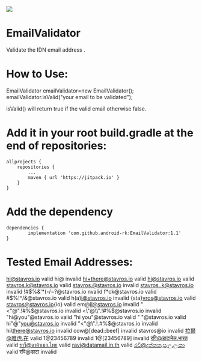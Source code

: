 [![](https://jitpack.io/v/android-rk/EmailValidator.svg)](https://jitpack.io/#android-rk/EmailValidator)

# EmailValidator
Validate the IDN email address .

# How to Use:

EmailValidator emailValidator=new EmailValidator();
emailValidator.isValid("your email to be validated");

isValid() will return true if the valid email 
otherwise false.


# Add it in your root build.gradle at the end of repositories:

	allprojects {
		repositories {
			...
			maven { url 'https://jitpack.io' }
		}
	}
# Add the dependency

	dependencies {
	        implementation 'com.github.android-rk:EmailValidator:1.1'
	}
# Tested Email Addresses:
hi@stavros.io			 	valid
hi@			 		invalid
hi+there@stavros.io			valid
hi@stavros.io			 	valid
stavros.k@stavros.io			valid
stavros.@stavros.io			invalid
stavros..k@stavros.io			invalid
!#$%&'*(-/=?@stavros.io			nvalid
f*ck@stavros.io			 	valid
#$%!^/&@stavros.io			valid
h(a)i@stavros.io			invalid
{sta}vros@stavros.io			valid
stavros@stavros.io{io}			valid
em@il@stavros.io			invalid
"<\"@\".!#%$@stavros.io			invalid
<\"@\\".!#%$@stavros.io			invalid
"hi@you"@stavros.io			valid
"hi you"@stavros.io			valid
" "@stavros.io			 	valid
hi"@"you@stavros.io			invalid
"<\"@\\".!.#%$@stavros.io		invalid
hi\there@stavros.io			invalid
cow@[dead::beef]			invalid
stavros@io			 	invalid
拉爾@雅虎.在			            valid
1@23456789				invalid
1@[23456789]			 	invalid
रवि@डाटामेल.भारत			  valid
ราวี@ดาต้าเมล.ไทย			  valid
ravi@datamail.in.th			valid
රවී@දත්තතැපැල.ලංකා			  valid
रवि@डाटा			 	 invalid
